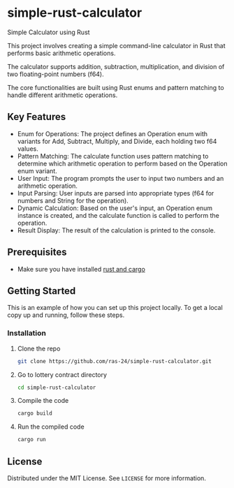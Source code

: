 # simple-rust-calculator
Simple Calculator using Rust

This project involves creating a simple command-line calculator in Rust that performs basic arithmetic operations.

The calculator supports addition, subtraction, multiplication, and division of two floating-point numbers (f64).

The core functionalities are built using Rust enums and pattern matching to handle different arithmetic operations.

## Key Features
- Enum for Operations: The project defines an Operation enum with variants for Add, Subtract, Multiply, and Divide, each holding two f64 values.
- Pattern Matching: The calculate function uses pattern matching to determine which arithmetic operation to perform based on the Operation enum variant.
- User Input: The program prompts the user to input two numbers and an arithmetic operation.
- Input Parsing: User inputs are parsed into appropriate types (f64 for numbers and String for the operation).
- Dynamic Calculation: Based on the user's input, an Operation enum instance is created, and the calculate function is called to perform the operation.
- Result Display: The result of the calculation is printed to the console.

## Prerequisites
- Make sure you have installed [rust and cargo](https://doc.rust-lang.org/book/ch01-01-installation.html#installation)

## Getting Started
This is an example of how you can set up this project locally. To get a local copy up and running, follow these steps.

### Installation
1. Clone the repo
   ```sh
   git clone https://github.com/ras-24/simple-rust-calculator.git
   ```
2. Go to lottery contract directory
   ```sh
   cd simple-rust-calculator
   ```
3. Compile the code
   ```sh
   cargo build
   ```
4. Run the compiled code
   ```sh
   cargo run
   ```

## License

Distributed under the MIT License. See `LICENSE` for more information.


